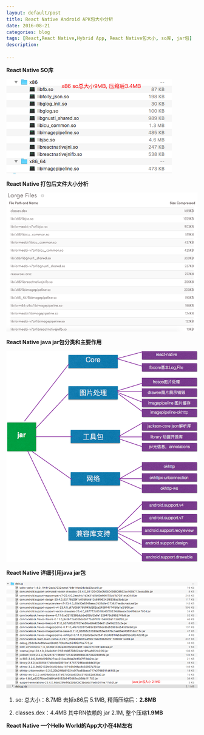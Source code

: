 ```yaml
---
layout: default/post
title: React Native Android APK包大小分析
date: 2016-08-21
categories: blog
tags: [React,React Native,Hybrid App, React Native包大小, so库, jar包]
description:

---
```



**React Native SO库**


 ![image](https://raw.githubusercontent.com/hubcarl/hubcarl.github.io/master/_posts/images/react/x86.png)

**React Native 打包后文件大小分析**

 ![image](https://raw.githubusercontent.com/hubcarl/hubcarl.github.io/master/_posts/images/react/apk-large-file.png)

**React Native java jar包分类和主要作用**

 ![image](https://raw.githubusercontent.com/hubcarl/hubcarl.github.io/master/_posts/images/react/rn-jar-desc.png)

**React Native 详细引用java jar包**

 ![image](https://raw.githubusercontent.com/hubcarl/hubcarl.github.io/master/_posts/images/react/RNjar.png)



1. so: 总大小：8.7MB  去掉x86后  5.1MB,   精简压缩后：**2.8MB**

2. classes.dex：4.4MB  其中RN依赖的 jar 2.1M,   整个压缩**1.9MB**

**React Native 一个Hello World的App大小在4M左右**
